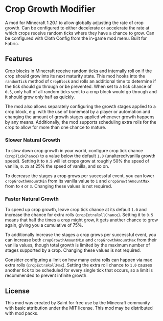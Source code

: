 # Crop Growth Modifier

A mod for Minecraft 1.20.1 to allow globally adjusting the rate of crop growth. Can be configured to either decelerate or accelerate the rate at which crops receive random ticks where they have a chance to grow. Can be configured with Cloth Config from the in-game mod menu. Built for Fabric.

## Features

Crop blocks in Minecraft receive random ticks and internally roll on if the crop should grow into its next maturity state. This mod hooks into the `randomTick` method of `CropBlock` and rolls an additional time to determine if the tick should go through or be prevented. When set to a tick chance of `0.5`, only half of all random ticks sent to a crop block would go through and it should grow only half as quickly.

The mod also allows separately configuring the growth stages applied to a crop block, e.g. with the use of bonemeal by a player or automation and changing the amount of growth stages applied whenever growth happens by any means. Additionally, the mod supports scheduling extra rolls for the crop to allow for more than one chance to mature.

### Slower Natural Growth

To slow down crop growth in your world, configure crop tick chance (`cropTickChance`) to a value below the default `1.0` (unaltered/vanilla growth speed). Setting it to `0.5` will let crops grow at roughly 50% the speed of vanilla, `0.25` at 25% the speed of vanilla, and so on.

To decrease the stages a crop grows per successful event, you can lower `cropGrowthAmountMin` from its vanilla value to `1` and `cropGrowthAmountMax` from to `4` or `3`. Changing these values is not required.

### Faster Natural Growth

To speed up crop growth, leave crop tick chance at its default `1.0` and increase the chance for extra rolls (`cropExtraRollChance`). Setting it to `0.5` means that half the times a crop might grow, it gets another chance to grow again, giving you a cumulative of 75%.

To additionally increase the stages a crop grows per successful event, you can increase both `cropGrowthAmountMin` and `cropGrowthAmountMax` from their vanilla values, though total growth is limited by the maximum number of stages supported by a crop. Changing these values is not required.

Consider configuring a limit on how many extra rolls can happen via max extra rolls (`cropExtraRollMax`). Setting the extra roll chance to `1.0` causes another tick to be scheduled for every single tick that occurs, so a limit is recommended to prevent infinite growth.

## License

This mod was created by Saint for free use by the Minecraft community with basic attribution under the MIT license. This mod may be distributed with mod packs.